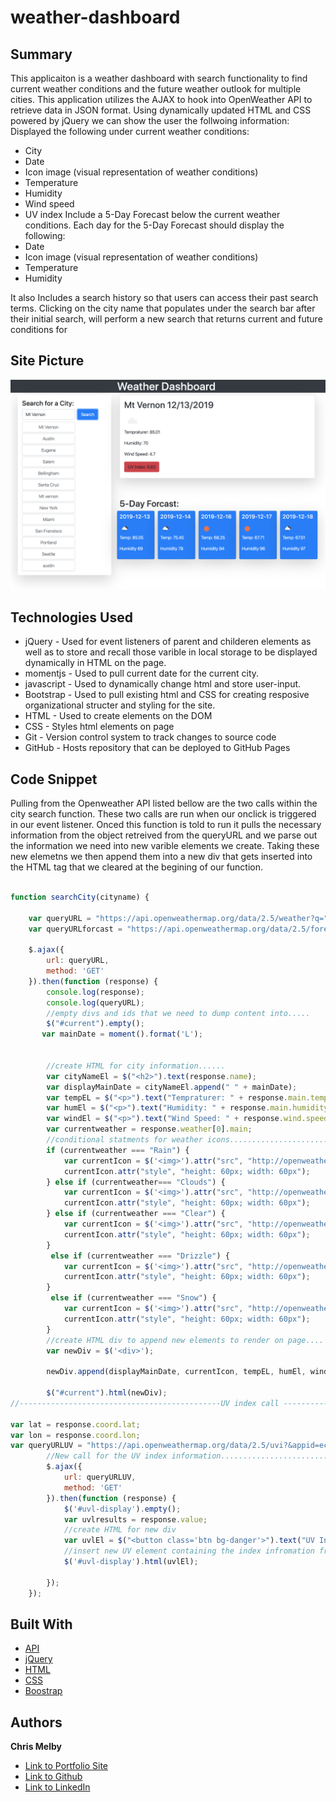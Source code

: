 # weather-dashboard


## Summary 

This applicaiton is a weather dashboard with search functionality to find current weather conditions and the future weather outlook for multiple cities. This application utilizes the AJAX to hook into OpenWeather API to retrieve data in JSON format. Using dynamically updated HTML and CSS powered by jQuery we can show the user the follwoing information:
Displayed the following under current weather conditions:
- City
- Date
- Icon image (visual representation of weather conditions)
- Temperature
- Humidity
- Wind speed
- UV index
Include a 5-Day Forecast below the current weather conditions. Each day for the 5-Day Forecast should display the following:
- Date
- Icon image (visual representation of weather conditions)
- Temperature
- Humidity

It also Includes a search history so that users can access their past search terms. Clicking on the city name that populates under the search bar after their initial search, will perform a new search that returns current and future conditions for 

## Site Picture 
![alt text](assets/weatherDashboard.png)

  
 
## Technologies Used
- jQuery - Used for event listeners of parent and childeren elements as well as to store and recall those varible in local      storage to be displayed dynamically in HTML on the page.
- momentjs - Used to pull current date for the current city.
- javascript - Used to dynamically change html and store user-input.
- Bootstrap - Used to pull existing html and CSS for creating resposive organizational structer and styling for the site.
- HTML - Used to create elements on the DOM
- CSS - Styles html elements on page
- Git - Version control system to track changes to source code
- GitHub - Hosts repository that can be deployed to GitHub Pages
 


## Code Snippet
Pulling from the Openweather API listed bellow are the two calls within the city search function. These two calls are run when our onclick is triggered in our event listener. Onced this function is told to run it pulls the necessary information from the object retreived from the queryURL and we parse out the information we need into new varible elements we create. Taking these new elemetns we then append them into a new div that gets inserted into the HTML tag that we cleared at the begining of our function.

```js

function searchCity(cityname) {

    var queryURL = "https://api.openweathermap.org/data/2.5/weather?q=" + cityname + "&units=imperial&appid=ecc0be5fd92206da3aa90cc41c13ca56";
    var queryURLforcast = "https://api.openweathermap.org/data/2.5/forecast?q=" + cityname + "&units=imperial&appid=ecc0be5fd92206da3aa90cc41c13ca56";

    $.ajax({
        url: queryURL,
        method: 'GET'
    }).then(function (response) {
        console.log(response);
        console.log(queryURL);
        //empty divs and ids that we need to dump content into.....
        $("#current").empty();
       var mainDate = moment().format('L');
 

        //create HTML for city information......
        var cityNameEl = $("<h2>").text(response.name);
        var displayMainDate = cityNameEl.append(" " + mainDate);
        var tempEL = $("<p>").text("Tempraturer: " + response.main.temp);
        var humEl = $("<p>").text("Humidity: " + response.main.humidity);
        var windEl = $("<p>").text("Wind Speed: " + response.wind.speed);
        var currentweather = response.weather[0].main;
        //conditional statments for weather icons............................................
        if (currentweather === "Rain") {
            var currentIcon = $('<img>').attr("src", "http://openweathermap.org/img/wn/09d.png");
            currentIcon.attr("style", "height: 60px; width: 60px");
        } else if (currentweather=== "Clouds") {
            var currentIcon = $('<img>').attr("src", "http://openweathermap.org/img/wn/03d.png");
            currentIcon.attr("style", "height: 60px; width: 60px");
        } else if (currentweather === "Clear") {
            var currentIcon = $('<img>').attr("src", "http://openweathermap.org/img/wn/01d.png");
            currentIcon.attr("style", "height: 60px; width: 60px");
        }
         else if (currentweather === "Drizzle") {
            var currentIcon = $('<img>').attr("src", "http://openweathermap.org/img/wn/10d.png");
            currentIcon.attr("style", "height: 60px; width: 60px");
        }
         else if (currentweather === "Snow") {
            var currentIcon = $('<img>').attr("src", "http://openweathermap.org/img/wn/13d.png");
            currentIcon.attr("style", "height: 60px; width: 60px");
        }
        //create HTML div to append new elements to render on page....
        var newDiv = $('<div>');

        newDiv.append(displayMainDate, currentIcon, tempEL, humEl, windEl);

        $("#current").html(newDiv);
//---------------------------------------------UV index call ---------------------------------------//

var lat = response.coord.lat;
var lon = response.coord.lon;
var queryURLUV = "https://api.openweathermap.org/data/2.5/uvi?&appid=ecc0be5fd92206da3aa90cc41c13ca56&lat=" + lat  + "&lon=" + lon;
        //New call for the UV index information........................
        $.ajax({
            url: queryURLUV,
            method: 'GET'
        }).then(function (response) {
            $('#uvl-display').empty();
            var uvlresults = response.value;
            //create HTML for new div
            var uvlEl = $("<button class='btn bg-danger'>").text("UV Index: " + response.value);
            //insert new UV element containing the index infromation from current forcast to corresponding id....
            $('#uvl-display').html(uvlEl);
    
        });
    });

```


## Built With

* [API](https://openweathermap.org/api)
* [jQuery](https://api.jquery.com/)
* [HTML](https://developer.mozilla.org/en-US/docs/Web/HTML)
* [CSS](https://developer.mozilla.org/en-US/docs/Web/CSS)
* [Boostrap](https://getbootstrap.com/)

## Authors

**Chris Melby** 

- [Link to Portfolio Site](#)
- [Link to Github](https://github.com/cmelby)
- [Link to LinkedIn](https://www.linkedin.com/in/chris-melby-71106b126/)